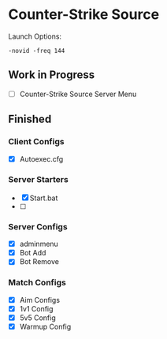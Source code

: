 # Counter-Strike Source

Launch Options:
```
-novid -freq 144
```

## Work in Progress

- [ ] Counter-Strike Source Server Menu


## Finished

### Client Configs
- [X] Autoexec.cfg

### Server Starters
- [X] Start.bat
- [ ]

### Server Configs
- [X] adminmenu
- [X] Bot Add
- [X] Bot Remove

### Match Configs
- [X] Aim Configs
- [X] 1v1 Config
- [X] 5v5 Config
- [X] Warmup Config
